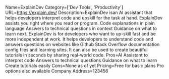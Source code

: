 Name=ExplainDev
Category=['Dev Tools', 'Productivity']
URL=https://explain.dev/
Description=ExplainDev isan AI assistant that helps developers interpret code and upskill for the task at hand. ExplainDev assists you right where you read or program. Code explanations in plain language Answers to technical questions in context Guidance on what to learn next. ExplainDev is for developers who want to up-skill fast and be more independent at work. It helps developers to understand code and answers questions on websites like Github Stack Overflow documentation config files and learning sites. It can also be used to create beautiful tutorials in seconds by sharing real-world code.
Pros=AI Assistant to interpret code Answers to technical questions Guidance on what to learn Create tutorials easily
Cons=None as of yet
Pricing=Free for basic plans Pro options also available
Company Address=123456
